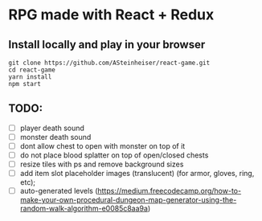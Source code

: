 # RPG made with React + Redux

## Install locally and play in your browser
```
git clone https://github.com/ASteinheiser/react-game.git
cd react-game
yarn install
npm start
```

## TODO:
- [ ] player death sound
- [ ] monster death sound
- [ ] dont allow chest to open with monster on top of it
- [ ] do not place blood splatter on top of open/closed chests
- [ ] resize tiles with ps and remove background sizes
- [ ] add item slot placeholder images (translucent) (for armor, gloves, ring, etc);
- [ ] auto-generated levels (https://medium.freecodecamp.org/how-to-make-your-own-procedural-dungeon-map-generator-using-the-random-walk-algorithm-e0085c8aa9a)
